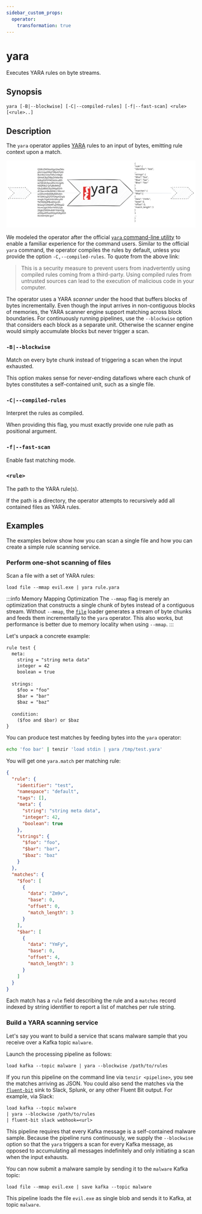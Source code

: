 ```yaml
---
sidebar_custom_props:
  operator:
    transformation: true
---
```


# yara

Executes YARA rules on byte streams.

## Synopsis

```
yara [-B|--blockwise] [-C|--compiled-rules] [-f|--fast-scan] <rule> [<rule>..]
```

## Description

The `yara` operator applies [YARA](https://virustotal.github.io/yara/) rules to
an input of bytes, emitting rule context upon a match.

![YARA Operator](yara-operator.excalidraw.svg)

We modeled the operator after the official [`yara` command-line
utility](https://yara.readthedocs.io/en/stable/commandline.html) to enable a
familiar experience for the command users. Similar to the official `yara`
command, the operator compiles the rules by default, unless you provide the
option `-C,--compiled-rules`. To quote from the above link:

> This is a security measure to prevent users from inadvertently using compiled
> rules coming from a third-party. Using compiled rules from untrusted sources
> can lead to the execution of malicious code in your computer.

The operator uses a YARA *scanner* under the hood that buffers blocks of bytes
incrementally. Even though the input arrives in non-contiguous blocks of
memories, the YARA scanner engine support matching across block boundaries. For
continuously running pipelines, use the `--blockwise` option that considers each
block as a separate unit. Otherwise the scanner engine would simply accumulate
blocks but never trigger a scan.

### `-B|--blockwise`

Match on every byte chunk instead of triggering a scan when the input exhausted.

This option makes sense for never-ending dataflows where each chunk of bytes
constitutes a self-contained unit, such as a single file.

### `-C|--compiled-rules`

Interpret the rules as compiled.

When providing this flag, you must exactly provide one rule path as positional
argument.

### `-f|--fast-scan`

Enable fast matching mode.

### `<rule>`

The path to the YARA rule(s).

If the path is a directory, the operator attempts to recursively add all
contained files as YARA rules.

## Examples

The examples below show how you can scan a single file and how you can create a
simple rule scanning service.

### Perform one-shot scanning of files

Scan a file with a set of YARA rules:

```
load file --mmap evil.exe | yara rule.yara
```

:::info Memory Mapping Optimization
The `--mmap` flag is merely an optimization that constructs a single chunk of
bytes instead of a contiguous stream. Without `--mmap`, the
[`file`](../connectors/file.md) loader generates a stream of byte chunks and
feeds them incrementally to the `yara` operator. This also works, but
performance is better due to memory locality when using `--mmap`.
:::

Let's unpack a concrete example:

```yara
rule test {
  meta:
    string = "string meta data"
    integer = 42
    boolean = true

  strings:
    $foo = "foo"
    $bar = "bar"
    $baz = "baz"

  condition:
    ($foo and $bar) or $baz
}
```

You can produce test matches by feeding bytes into the `yara` operator:

```bash
echo 'foo bar' | tenzir 'load stdin | yara /tmp/test.yara'
```

You will get one `yara.match` per matching rule:

```json
{
  "rule": {
    "identifier": "test",
    "namespace": "default",
    "tags": [],
    "meta": {
      "string": "string meta data",
      "integer": 42,
      "boolean": true
    },
    "strings": {
      "$foo": "foo",
      "$bar": "bar",
      "$baz": "baz"
    }
  },
  "matches": {
    "$foo": [
      {
        "data": "Zm9v",
        "base": 0,
        "offset": 0,
        "match_length": 3
      }
    ],
    "$bar": [
      {
        "data": "YmFy",
        "base": 0,
        "offset": 4,
        "match_length": 3
      }
    ]
  }
}
```

Each match has a `rule` field describing the rule and a `matches` record
indexed by string identifier to report a list of matches per rule string.

### Build a YARA scanning service

Let's say you want to build a service that scans malware sample that you receive
over a Kafka topic `malware`.

Launch the processing pipeline as follows:

```
load kafka --topic malware | yara --blockwise /path/to/rules
```

If you run this pipeline on the command line via `tenzir <pipeline>`, you see
the matches arriving as JSON. You could also send the matches via the
[`fluent-bit`](fluent-bit.md) sink to Slack, Splunk, or any other
Fluent Bit output. For example, via Slack:

```
load kafka --topic malware
| yara --blockwise /path/to/rules
| fluent-bit slack webhook=<url>
```

This pipeline requires that every Kafka message is a self-contained malware
sample. Because the pipeline runs continuously, we supply the `--blockwise`
option so that the `yara` triggers a scan for every Kafka message, as opposed to
accumulating all messages indefinitely and only initiating a scan when the input
exhausts.

You can now submit a malware sample by sending it to the `malware` Kafka topic:

```
load file --mmap evil.exe | save kafka --topic malware
```

This pipeline loads the file `evil.exe` as single blob and sends it to Kafka, at
topic `malware`.
